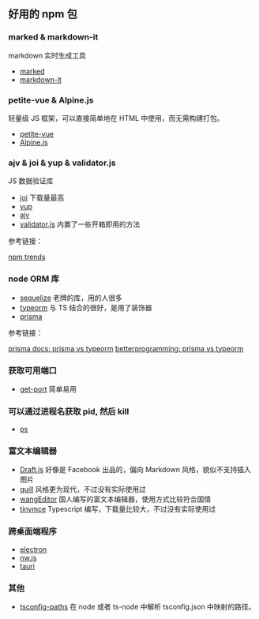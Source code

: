 ## 好用的 npm 包

### marked & markdown-it

markdown 实时生成工具

- [marked](https://github.com/markedjs/marked)
- [markdown-it](https://github.com/markdown-it/markdown-it)

### petite-vue & Alpine.js

轻量级 JS 框架，可以直接简单地在 HTML 中使用，而无需构建打包。

- [petite-vue](https://github.com/vuejs/petite-vue)
- [Alpine.js](https://github.com/alpinejs/alpine)

### ajv & joi & yup & validator.js

JS 数据验证库

- [joi](https://github.com/sideway/joi) 下载量最高
- [yup](https://github.com/jquense/yup)
- [ajv](https://github.com/ajv-validator/ajv)
- [validator.js](https://github.com/validatorjs/validator.js) 内置了一些开箱即用的方法

参考链接：

[npm trends](https://www.npmtrends.com/ajv-vs-joi-vs-yup)

### node ORM 库

- [sequelize](https://github.com/sequelize/sequelize) 老牌的库，用的人很多
- [typeorm](https://github.com/typeorm/typeorm) 与 TS 结合的很好，是用了装饰器
- [prisma](https://github.com/prisma/prisma)

参考链接：

[prisma docs: prisma vs typeorm](https://www.prisma.io/docs/concepts/more/comparisons/prisma-and-typeorm)
[betterprogramming: prisma vs typeorm](https://betterprogramming.pub/prisma-vs-typeorm-60d02f9dac64)

### 获取可用端口

- [get-port](https://github.com/sindresorhus/get-port) 简单易用

### 可以通过进程名获取 pid, 然后 kill

- [ps](https://github.com/neekey/ps)

### 富文本编辑器

- [Draft.js](https://draftjs.org/) 好像是 Facebook 出品的，偏向 Markdown 风格，貌似不支持插入图片
- [quill](https://quilljs.com/) 风格更为现代，不过没有实际使用过
- [wangEditor](https://www.wangeditor.com/) 国人编写的富文本编辑器，使用方式比较符合国情
- [tinymce](https://github.com/tinymce/tinymce) Typescript 编写，下载量比较大，不过没有实际使用过

### 跨桌面端程序

- [electron](https://github.com/electron/electron)
- [nw.js](https://github.com/nwjs/nw.js)
- [tauri](https://github.com/tauri-apps/tauri)

### 其他

- [tsconfig-paths](https://www.npmjs.com/package/tsconfig-paths) 在 node 或者 ts-node 中解析 tsconfig.json 中映射的路径。
